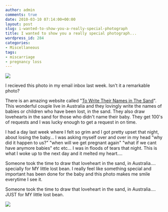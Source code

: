 ```yaml
---
author: admin
comments: true
date: 2010-03-10 07:14:00+00:00
layout: post
slug: i-wanted-to-show-you-a-really-special-photograph
title: I wanted to show you a really special photograph...
wordpress_id: 284
categories:
- Miscellaneous
tags:
- miscarriage
- pregnancy loss
---
```


[![](http://farm6.staticflickr.com/5272/5907452463_a575a02964_b.jpg)](http://farm6.staticflickr.com/5272/5907452463_a575a02964_b.jpg)

  


I recieved this photo in my email inbox last week.  Isn't it a remarkable photo?  
  
There is an amazing website called "[To Write Their Names in The Sand](http://namesinthesand.blogspot.com/)".  This wonderful couple live in Australia and they lovingly write the names of babies or children who have been lost, in the sand.  They also draw lovehearts in the sand for those who didn't name their baby.  They get 100's of requests and I was lucky enough to get a request in on time.  
  
I had a day last week where I felt so grim and I got pretty upset that night, about losing the baby... I was asking myself over and over in my head "why did it happen to us?" "when will we get pregnant again" "what if we cant have anymore babies" etc etc... I was in floods of tears that night.  This is what I woke up to the next day and it melted my heart....  
  
Someone took the time to draw that loveheart in the sand, in Australia.... specially for MY little lost bean. I really feel like something special and important has been done for the baby and this photo makes me smile everytime I see it.  
  
Someone took the time to draw that loveheart in the sand, in Australia.... JUST for MY little lost bean.

![](https://blogger.googleusercontent.com/tracker/251139911615938991-2865244521264917583?l=www.outmumbered.com)
